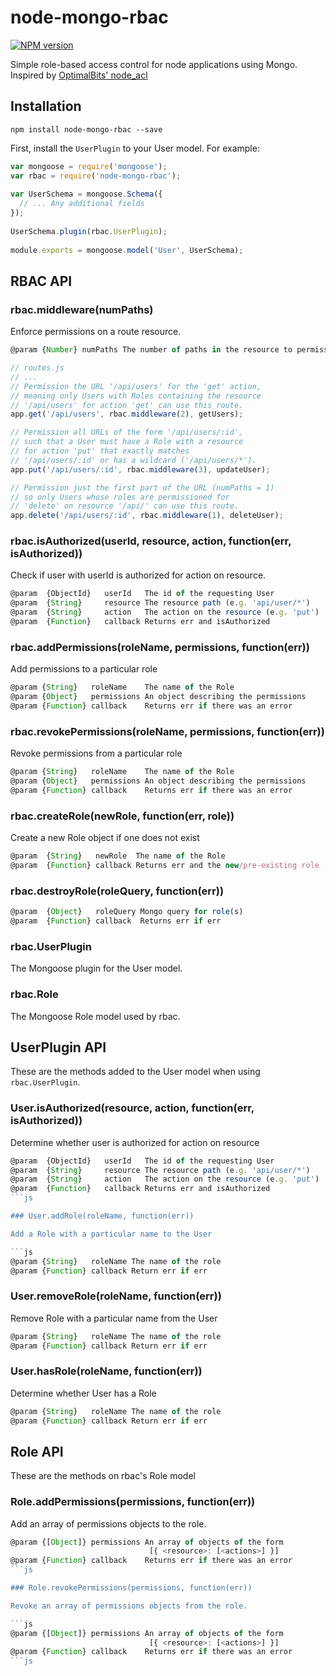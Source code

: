 [npm-stats]: https://nodei.co/npm/node-mongo-rbac.png?compact=true
[npm-url]: https://www.npmjs.org/package/node-mongo-rbac

# node-mongo-rbac
[![NPM version][npm-stats]][npm-url]

Simple role-based access control for node applications using Mongo.
Inspired by [OptimalBits' node_acl](https://github.com/OptimalBits/node_acl)

## Installation
```
npm install node-mongo-rbac --save
```

First, install the `UserPlugin` to your User model. For example:
```js
var mongoose = require('mongoose');
var rbac = require('node-mongo-rbac');
 
var UserSchema = mongoose.Schema({
  // ... Any additional fields
});
 
UserSchema.plugin(rbac.UserPlugin);
 
module.exports = mongoose.model('User', UserSchema);
```

## RBAC API

### rbac.middleware(numPaths)

Enforce permissions on a route resource.

```js
@param {Number} numPaths The number of paths in the resource to permission
```

```js
// routes.js
// ...
// Permission the URL '/api/users' for the 'get' action,
// meaning only Users with Roles containing the resource
// '/api/users' for action 'get' can use this route.
app.get('/api/users', rbac.middleware(2), getUsers);

// Permission all URLs of the form '/api/users/:id',
// such that a User must have a Role with a resource
// for action 'put' that exactly matches
// '/api/users/:id' or has a wildcard ('/api/users/*').
app.put('/api/users/:id', rbac.middleware(3), updateUser);

// Permission just the first part of the URL (numPaths = 1)
// so only Users whose roles are permissioned for
// 'delete' on resource '/api/' can use this route.
app.delete('/api/users/:id', rbac.middleware(1), deleteUser);

```

### rbac.isAuthorized(userId, resource, action, function(err, isAuthorized))

Check if user with userId is authorized for action on resource.

```js
@param  {ObjectId}   userId   The id of the requesting User
@param  {String}     resource The resource path (e.g. 'api/user/*')
@param  {String}     action   The action on the resource (e.g. 'put')
@param  {Function}   callback Returns err and isAuthorized
```

### rbac.addPermissions(roleName, permissions, function(err))

Add permissions to a particular role

```js
@param {String}   roleName    The name of the Role
@param {Object}   permissions An object describing the permissions
@param {Function} callback    Returns err if there was an error
```

### rbac.revokePermissions(roleName, permissions, function(err))

Revoke permissions from a particular role

```js
@param {String}   roleName    The name of the Role
@param {Object}   permissions An object describing the permissions
@param {Function} callback    Returns err if there was an error
```

### rbac.createRole(newRole, function(err, role))

Create a new Role object if one does not exist

```js
@param  {String}   newRole  The name of the Role
@param  {Function} callback Returns err and the new/pre-existing role
```

### rbac.destroyRole(roleQuery, function(err))

```js
@param  {Object}   roleQuery Mongo query for role(s)
@param  {Function} callback  Returns err if err
```

### rbac.UserPlugin

The Mongoose plugin for the User model.

### rbac.Role

The Mongoose Role model used by rbac.

## UserPlugin API

These are the methods added to the User model when 
using `rbac.UserPlugin`.

### User.isAuthorized(resource, action, function(err, isAuthorized))

Determine whether user is authorized for action on resource

```js
@param  {ObjectId}   userId   The id of the requesting User
@param  {String}     resource The resource path (e.g. 'api/user/*')
@param  {String}     action   The action on the resource (e.g. 'put')
@param  {Function}   callback Returns err and isAuthorized
```js

### User.addRole(roleName, function(err))

Add a Role with a particular name to the User

```js
@param {String}   roleName The name of the role
@param {Function} callback Return err if err
```

### User.removeRole(roleName, function(err))

Remove Role with a particular name from the User

```js
@param {String}   roleName The name of the role
@param {Function} callback Return err if err
```

### User.hasRole(roleName, function(err))

Determine whether User has a Role

```js
@param {String}   roleName The name of the role
@param {Function} callback Return err if err
```

## Role API

These are the methods on rbac's Role model

### Role.addPermissions(permissions, function(err))

Add an array of permissions objects to the role.

```js
@param {[Object]} permissions An array of objects of the form
                               [{ <resource>: [<actions>] }]
@param {Function} callback    Returns err if there was an error
```js

### Role.revokePermissions(permissions, function(err))

Revoke an array of permissions objects from the role.

```js
@param {[Object]} permissions An array of objects of the form
                               [{ <resource>: [<actions>] }]
@param {Function} callback    Returns err if there was an error
```js

